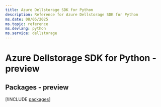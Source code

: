 ```yaml
---
title: Azure Dellstorage SDK for Python
description: Reference for Azure Dellstorage SDK for Python
ms.date: 08/05/2025
ms.topic: reference
ms.devlang: python
ms.service: dellstorage
---
```

# Azure Dellstorage SDK for Python - preview
## Packages - preview
[!INCLUDE [packages](dellstorage-index.md)]
